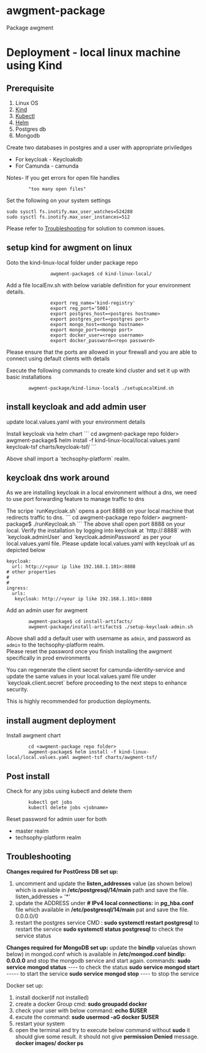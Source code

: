 # awgment-package
Package awgment




# Deployment - local linux machine using Kind
## Prerequisite

1. Linux OS
2. [Kind](https://kind.sigs.k8s.io/docs/user/quick-start/)
3. [Kubectl](https://kubernetes.io/docs/tasks/tools/)
4. [Helm](https://helm.sh/docs/intro/install/)
5. Postgres db
6. Mongodb

Create two databases in postgres and a user with appropriate priviledges
- For keycloak - Keycloakdb
- For Camunda - camunda




Notes-
If you get errors for open file handles
```
        "too many open files"
```
Set the following on your system settings
```
sudo sysctl fs.inotify.max_user_watches=524288
sudo sysctl fs.inotify.max_user_instances=512
```
Please refer to [Troubleshooting](##Troubleshooting) for solution to common issues.


## setup kind for awgment on linux

Goto the kind-linux-local folder under package repo
```
                awgment-package$ cd kind-linux-local/
```
Add a file localEnv.sh with below variable definition for your environment details.

```
                export reg_name='kind-registry'
                export reg_port='5001'
                export postgres_host=<postgres hostname>
                export postgres_port=<postgres port>
                export mongo_host=<mongo hostname>
                export mongo_port=<mongo port>
                export docker_user=<repo username>
                export docker_password=<repo password>
```
<p>
Please ensure that the ports are allowed in your firewall and you are able to connect using default clients with  details
</p>
Execute the following commands to create kind cluster and set it up with basic installations
<p>

```        
        awgment-package/kind-linux-local$ ./setupLocalKind.sh
```
</p>

## install keycloak and add admin user
update local.values.yaml with your environment details
<p/>
Install keycloak via helm chart
```
        cd awgment-package repo folder>
        awgment-package$ helm install -f kind-linux-local/local.values.yaml keycloak-tsf charts/keycloak-tsf/
```
<p/>
Above shall import a `techsophy-platform` realm.

## keycloak dns work around
As we are installing keycloak in a local environment without a dns, we need to use port forwarding feature to manage traffic to dns
<p/>
The scripe `runKeycloak.sh` opens a port 8888 on your local machine that redirects traffic to dns.
```
        cd awgment-package repo folder>
        awgment-package$ ./runKeycloak.sh
```
The above shall open port 8888 on your local. Verify the installation by logging into keycloak at `http://<your ip>:8888` with `keycloak.adminUser` and `keycloak.adminPassword` as per your local.values.yaml file.
Please update local.values.yaml with keycloak url as depicted below

```
keycloak:
  url: http://<your ip like 192.168.1.101>:8888
# other properties
#
#
ingress:
  urls:
   keycloak: http://<your ip like 192.168.1.101>:8888
```

<p>Add an admin user for awgment</p>

```
        awgment-package$ cd install-artifacts/
        awgment-package/install-artifacts$ ./setup-keycloak-admin.sh
```
Above shall add a default user with username as `admin`, and password as `admin` to the techsophy-platform realm.\
Please reset the password once you finish installing the awgment specifically in prod environments
<p>
You can regenerate the  client secret for camunda-identity-service and update the same values in your local.values.yaml file under `keycloak.client.secret` before proceeding to the next steps to enhance security. 
<p>
This is highly recommended for production deployments.
</p>

## install augment deployment
Install awgment chart 
```
        cd <awgment-package repo folder>
        awgment-package$ helm install -f kind-linux-local/local.values.yaml awgment-tsf charts/awgment-tsf/
```



## Post install
Check for any jobs using kubectl and delete them
```
        kubectl get jobs
        kubectl delete jobs <jobname>
```
Reset password for admin user for both 
- master realm
- techsophy-platform realm



## Troubleshooting

**Changes required for PostGress DB set up:**
1. uncomment and update the **listen_addresses** value (as shown below) which is available in **/etc/postgresql/14/main** path and save the file.
    listen_addresses = '*' 
2. update the ADDRESS under **# IPv4 local connections:** in **pg_hba.conf**  file which available in **/etc/postgresql/14/main** pat and save the file.
        0.0.0.0/0
3. restart the postgres service 
    CMD : **sudo systemctl restart postgresql** to restart the service
          **sudo systemctl status  postgresql** to check the service status
 

**Changes required for MongoDB set up:**
update the **bindIp** value(as shown below) in mongod.conf which is available in **/etc/mongod.conf**
**bindIp: 0.0.0.0**
and stop the mongodb service and start again.
commands:
**sudo service mongod status** ---- to check the status
**sudo service mongod start** ----- to start the service
**sudo service mongod stop** ---- to stop the service


Docker set up:
1. install docker(if not installed)
2. create a docker Group
        cmd: **sudo groupadd docker**
3. check your user with below command: **echo $USER** 
4. excute the command: **sudo usermod -aG docker $USER**
5. restart your system
6. open the terminal and try to execute below command without **sudo** it should give some result. it should not give **permission Denied** message.
        **docker images/ docker ps**



